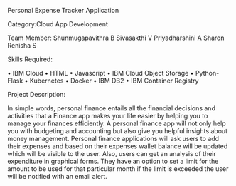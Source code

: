 Personal Expense Tracker Application

Category:Cloud App Development

Team Member:
          Shunmugapavithra B
          Sivasakthi V
          Priyadharshini A
          Sharon Renisha S
          
Skills Required:

  •	IBM Cloud
  •	HTML
  •	Javascript
  •	IBM Cloud Object Storage
  •	Python-Flask
  •	Kubernetes
  •	Docker
  •	IBM DB2
  •	IBM Container Registry
  
Project Description:

In simple words, personal finance entails all the financial decisions and activities that a Finance app makes your life easier by helping you to manage your finances efficiently. A personal finance app will not only help you with budgeting and accounting but also give you helpful insights about money management.
Personal finance applications will ask users to add their expenses and based on their expenses wallet balance will be updated which will be visible to the user. Also, users can get an analysis of their expenditure in graphical forms. They have an option to set a limit for the amount to be used for that particular month if the limit is exceeded the user will be notified with an email alert.



